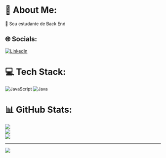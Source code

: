 # 💫 About Me:
🔭 Sou estudante de Back End<br>


## 🌐 Socials:
[![LinkedIn](https://img.shields.io/badge/LinkedIn-%230077B5.svg?logo=linkedin&logoColor=white)](https://linkedin.com/in/https://www.linkedin.com/feed/?trk=homepage-basic_sign-in-submit) 

# 💻 Tech Stack:
![JavaScript](https://img.shields.io/badge/javascript-%23323330.svg?style=for-the-badge&logo=javascript&logoColor=%23F7DF1E) ![Java](https://img.shields.io/badge/java-%23ED8B00.svg?style=for-the-badge&logo=java&logoColor=white)
# 📊 GitHub Stats:
![](https://github-readme-stats.vercel.app/api?username=ricardoo1704&theme=dark&hide_border=false&include_all_commits=false&count_private=false)<br/>
![](https://github-readme-streak-stats.herokuapp.com/?user=ricardoo1704&theme=dark&hide_border=false)<br/>
![](https://github-readme-stats.vercel.app/api/top-langs/?username=ricardoo1704&theme=dark&hide_border=false&include_all_commits=false&count_private=false&layout=compact)

---
[![](https://visitcount.itsvg.in/api?id=ricardoo1704&icon=0&color=0)](https://visitcount.itsvg.in)

<!-- Proudly created with GPRM ( https://gprm.itsvg.in ) -->